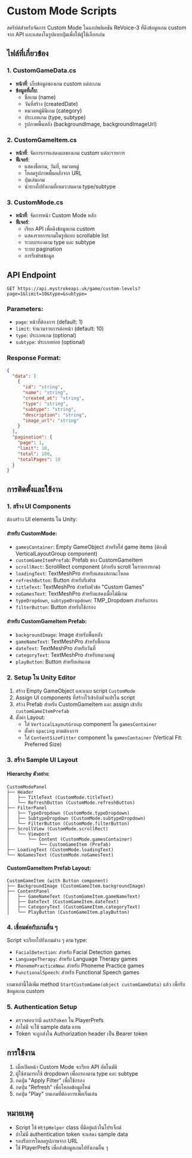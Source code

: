 # Custom Mode Scripts

สคริปต์สำหรับจัดการ Custom Mode ในแอปพลิเคชัน ReVoice-3 ที่ดึงข้อมูลเกม custom จาก API และแสดงในรูปแบบปุ่มเพื่อให้ผู้ใช้เลือกเล่น

## ไฟล์ที่เกี่ยวข้อง

### 1. CustomGameData.cs
- **หน้าที่**: เก็บข้อมูลของเกม custom แต่ละเกม
- **ข้อมูลที่เก็บ**:
  - ชื่อเกม (name)
  - วันที่สร้าง (createdDate) 
  - หมวดหมู่มินิเกม (category)
  - ประเภทเกม (type, subtype)
  - รูปภาพพื้นหลัง (backgroundImage, backgroundImageUrl)

### 2. CustomGameItem.cs
- **หน้าที่**: จัดการการแสดงผลของเกม custom แต่ละรายการ
- **ฟีเจอร์**:
  - แสดงชื่อเกม, วันที่, หมวดหมู่
  - โหลดรูปภาพพื้นหลังจาก URL
  - ปุ่มเล่นเกม
  - นำทางไปยังเกมที่เหมาะสมตาม type/subtype

### 3. CustomMode.cs
- **หน้าที่**: จัดการหน้า Custom Mode หลัก
- **ฟีเจอร์**:
  - เรียก API เพื่อดึงข้อมูลเกม custom
  - แสดงรายการเกมในรูปแบบ scrollable list
  - ระบบกรองตาม type และ subtype
  - ระบบ pagination
  - การรีเฟรชข้อมูล

## API Endpoint

```
GET https://api.mystrokeapi.uk/game/custom-levels?page=1&limit=10&type=&subtype=
```

### Parameters:
- `page`: หน้าที่ต้องการ (default: 1)
- `limit`: จำนวนรายการต่อหน้า (default: 10)
- `type`: ประเภทเกม (optional)
- `subtype`: ประเภทย่อย (optional)

### Response Format:
```json
{
  "data": [
    {
      "id": "string",
      "name": "string",
      "created_at": "string",
      "type": "string", 
      "subtype": "string",
      "description": "string",
      "image_url": "string"
    }
  ],
  "pagination": {
    "page": 1,
    "limit": 10,
    "total": 100,
    "totalPages": 10
  }
}
```

## การติดตั้งและใช้งาน

### 1. สร้าง UI Components
ต้องสร้าง UI elements ใน Unity:

#### สำหรับ CustomMode:
- `gamesContainer`: Empty GameObject สำหรับใส่ game items (ต้องมี VerticalLayoutGroup component)
- `customGameItemPrefab`: Prefab ของ CustomGameItem
- `scrollRect`: ScrollRect component (สำหรับ scroll ในรายการเกม)
- `loadingText`: TextMeshPro สำหรับแสดงสถานะโหลด
- `refreshButton`: Button สำหรับรีเฟรช
- `titleText`: TextMeshPro สำหรับหัวข้อ "Custom Games"
- `noGamesText`: TextMeshPro สำหรับแสดงเมื่อไม่มีเกม
- `typeDropdown`, `subtypeDropdown`: TMP_Dropdown สำหรับกรอง
- `filterButton`: Button สำหรับใช้กรอง

#### สำหรับ CustomGameItem Prefab:
- `backgroundImage`: Image สำหรับพื้นหลัง
- `gameNameText`: TextMeshPro สำหรับชื่อเกม
- `dateText`: TextMeshPro สำหรับวันที่
- `categoryText`: TextMeshPro สำหรับหมวดหมู่
- `playButton`: Button สำหรับเล่นเกม

### 2. Setup ใน Unity Editor
1. สร้าง Empty GameObject และแนบ script `CustomMode`
2. Assign UI components ที่สร้างไว้เข้ากับตัวแปรใน script
3. สร้าง Prefab สำหรับ CustomGameItem และ assign เข้ากับ `customGameItemPrefab`
4. ตั้งค่า Layout:
   - ใส่ `VerticalLayoutGroup` component ใน `gamesContainer`
   - ตั้งค่า `spacing` ตามต้องการ
   - ใส่ `ContentSizeFitter` component ใน `gamesContainer` (Vertical Fit: Preferred Size)

### 3. สร้าง Sample UI Layout

#### Hierarchy ตัวอย่าง:
```
CustomModePanel
├── Header
│   ├── TitleText (CustomMode.titleText)
│   └── RefreshButton (CustomMode.refreshButton)
├── FilterPanel
│   ├── TypeDropdown (CustomMode.typeDropdown)
│   ├── SubtypeDropdown (CustomMode.subtypeDropdown)
│   └── FilterButton (CustomMode.filterButton)
├── ScrollView (CustomMode.scrollRect)
│   └── Viewport
│       └── Content (CustomMode.gamesContainer)
│           └── CustomGameItem (Prefab)
├── LoadingText (CustomMode.loadingText)
└── NoGamesText (CustomMode.noGamesText)
```

#### CustomGameItem Prefab Layout:
```
CustomGameItem (with Button component)
├── BackgroundImage (CustomGameItem.backgroundImage)
├── ContentPanel
│   ├── GameNameText (CustomGameItem.gameNameText)
│   ├── DateText (CustomGameItem.dateText)
│   ├── CategoryText (CustomGameItem.categoryText)
│   └── PlayButton (CustomGameItem.playButton)
```

### 4. เชื่อมต่อกับเกมอื่น ๆ
Script จะเรียกไปยังเกมต่าง ๆ ตาม type:
- `FacialDetection`: สำหรับ Facial Detection games
- `LanguageTherapy`: สำหรับ Language Therapy games  
- `PhonemePracticeNew`: สำหรับ Phoneme Practice games
- `FunctionalSpeech`: สำหรับ Functional Speech games

เกมเหล่านี้ได้เพิ่ม method `StartCustomGame(object customGameData)` แล้ว เพื่อรับข้อมูลเกม custom

### 5. Authentication Setup
- ตรวจสอบว่ามี `authToken` ใน PlayerPrefs
- ถ้าไม่มี จะใช้ sample data แทน
- Token จะถูกส่งใน Authorization header เป็น Bearer token

## การใช้งาน

1. เมื่อเปิดหน้า Custom Mode จะเรียก API อัตโนมัติ
2. ผู้ใช้สามารถใช้ dropdown เพื่อกรองตาม type และ subtype
3. กดปุ่ม "Apply Filter" เพื่อใช้กรอง
4. กดปุ่ม "Refresh" เพื่อโหลดข้อมูลใหม่
5. กดปุ่ม "Play" บนเกมที่ต้องการเพื่อเริ่มเล่น

## หมายเหตุ

- Script ใช้ `HttpHelper` class ที่มีอยู่แล้วในโปรเจ็กต์
- ถ้าไม่มี authentication token จะแสดง sample data
- รองรับการโหลดรูปภาพจาก URL
- ใช้ PlayerPrefs เพื่อส่งข้อมูลเกมไปยังเกมอื่น ๆ
